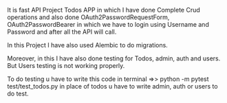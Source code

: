 It is fast API Project Todos APP in which I have done Complete Crud operations and also done OAuth2PasswordRequestForm, OAuth2PasswordBearer in which we have to login using Username and Password and after all the API will call.

In this Project I have also used Alembic to do migrations.

Moreover, in this I have also done testing for Todos, admin, auth and users. But Users testing is not working properly.

To do testing u have to write this code in terminal =>> python -m pytest test/test_todos.py 
in place of todos u have to write admin, auth or users to do test.